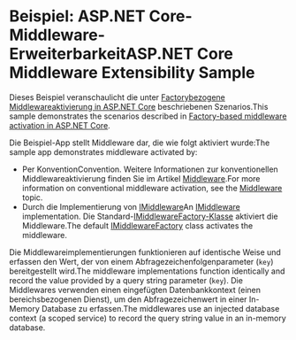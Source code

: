 # <a name="aspnet-core-middleware-extensibility-sample"></a><span data-ttu-id="fbcbd-101">Beispiel: ASP.NET Core-Middleware-Erweiterbarkeit</span><span class="sxs-lookup"><span data-stu-id="fbcbd-101">ASP.NET Core Middleware Extensibility Sample</span></span>

<span data-ttu-id="fbcbd-102">Dieses Beispiel veranschaulicht die unter [Factorybezogene Middlewareaktivierung in ASP.NET Core](https://docs.microsoft.com/aspnet/core/fundamentals/middleware/middleware-extensibility) beschriebenen Szenarios.</span><span class="sxs-lookup"><span data-stu-id="fbcbd-102">This sample demonstrates the scenarios described in [Factory-based middleware activation in ASP.NET Core](https://docs.microsoft.com/aspnet/core/fundamentals/middleware/middleware-extensibility).</span></span>

<span data-ttu-id="fbcbd-103">Die Beispiel-App stellt Middleware dar, die wie folgt aktiviert wurde:</span><span class="sxs-lookup"><span data-stu-id="fbcbd-103">The sample app demonstrates middleware activated by:</span></span>

* <span data-ttu-id="fbcbd-104">Per Konvention</span><span class="sxs-lookup"><span data-stu-id="fbcbd-104">Convention.</span></span> <span data-ttu-id="fbcbd-105">Weitere Informationen zur konventionellen Middlewareaktivierung finden Sie im Artikel [Middleware](https://docs.microsoft.com/aspnet/core/fundamentals/middleware/).</span><span class="sxs-lookup"><span data-stu-id="fbcbd-105">For more information on conventional middleware activation, see the [Middleware](https://docs.microsoft.com/aspnet/core/fundamentals/middleware/) topic.</span></span>
* <span data-ttu-id="fbcbd-106">Durch die Implementierung von [IMiddleware](https://docs.microsoft.com/dotnet/api/microsoft.aspnetcore.http.imiddleware)</span><span class="sxs-lookup"><span data-stu-id="fbcbd-106">An [IMiddleware](https://docs.microsoft.com/dotnet/api/microsoft.aspnetcore.http.imiddleware) implementation.</span></span> <span data-ttu-id="fbcbd-107">Die Standard-[IMiddlewareFactory-Klasse](https://docs.microsoft.com/dotnet/api/microsoft.aspnetcore.http.imiddlewarefactory) aktiviert die Middleware.</span><span class="sxs-lookup"><span data-stu-id="fbcbd-107">The default [IMiddlewareFactory](https://docs.microsoft.com/dotnet/api/microsoft.aspnetcore.http.imiddlewarefactory) class activates the middleware.</span></span>

<span data-ttu-id="fbcbd-108">Die Middlewareimplementierungen funktionieren auf identische Weise und erfassen den Wert, der von einem Abfragezeichenfolgenparameter (`key`) bereitgestellt wird.</span><span class="sxs-lookup"><span data-stu-id="fbcbd-108">The middleware implementations function identically and record the value provided by a query string parameter (`key`).</span></span> <span data-ttu-id="fbcbd-109">Die Middlewares verwenden einen eingefügten Datenbankkontext (einen bereichsbezogenen Dienst), um den Abfragezeichenwert in einer In-Memory Database zu erfassen.</span><span class="sxs-lookup"><span data-stu-id="fbcbd-109">The middlewares use an injected database context (a scoped service) to record the query string value in an in-memory database.</span></span>
